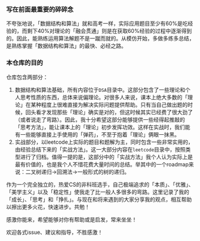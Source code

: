 ### 写在前面最重要的碎碎念

不夸张地说，「数据结构和算法」就和高考一样，实际应用题目至少有60%是吃经验的，而剩下40%对理论的「融会贯通」则是在获取60%经验的过程中逐渐得到的。因此，能熟练运用算法解题不是一蹴而就的。从模仿开始，多做多练多总结，是熟练掌握「数据结构和算法」的最快、必经之路。

### 本仓库的目的

仓库包含两部分：

1. 数据结构和算法基础，所有内容位于`DSA`目录中。这部分包含了一些理论和个人思考性质的东西，总体来说偏理论。对很多人来说，课本上绝大多数的「理论」在某种程度上很难直接为解决实际问题提供帮助。只有当自己做出题的时候，回头看才发现那些「理论」确实是对的，但这时候其实已经费了很大劲了（或者说走了弯路）。因此，我十分希望这部分能够提供一些经得起推敲的「思考方法」，能让课本上的「理论」初步发挥功效。这样在实战时，我们能有一些能够直接上手使用的「弹药」，不至于抱着「理论」俩眼一抹黑。
2. 实战部分，以leetcode上实际的题目和题解为主，同时包含一些非常实用的，由经验总结下来的「实战方法」。这一大部分内容在`leetcode`目录中，按照类型进行了归档。值得一提的是，这部分中的「实战方法」我个人认为实际上是最有价值的，也是我个人不惜花费大量时间的总结。举其中的一个roadmap来说：二叉树递归→回溯法→一般形式的树的递归。

作为一个完全独立的，热爱CS的非科班选手，自己极端追求的「本质」、「优雅」、「美学主义」以及「稳定性」使我走了比一般人多很多的弯路。这里记录了我的「成长」、「思考」和「挣扎」。与现在和将来遇到的大家分享我的观点，相互帮助以擦出更多火花，快速进步。共勉！

感激你能来，希望能够对你有帮助或是启发，常来坐坐！

欢迎各式issue、建议和指导，不胜感激！
